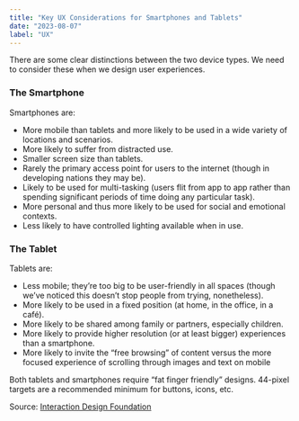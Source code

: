 ```yaml
---
title: "Key UX Considerations for Smartphones and Tablets"
date: "2023-08-07"
label: "UX"
---
```


There are some clear distinctions between the two device types. We need to consider these when we design user experiences.

### The Smartphone

Smartphones are:

- More mobile than tablets and more likely to be used in a wide variety of locations and scenarios.
- More likely to suffer from distracted use.
- Smaller screen size than tablets.
- Rarely the primary access point for users to the internet (though in developing nations they may be).
- Likely to be used for multi-tasking (users flit from app to app rather than spending significant periods of time doing any particular task).
- More personal and thus more likely to be used for social and emotional contexts.
- Less likely to have controlled lighting available when in use.

### The Tablet

Tablets are:

- Less mobile; they’re too big to be user-friendly in all spaces (though we’ve noticed this doesn’t stop people from trying, nonetheless).
- More likely to be used in a fixed position (at home, in the office, in a café).
- More likely to be shared among family or partners, especially children.
- More likely to provide higher resolution (or at least bigger) experiences than a smartphone.
- More likely to invite the “free browsing” of content versus the more focused experience of scrolling through images and text on mobile

Both tablets and smartphones require “fat finger friendly” designs. 44-pixel targets are a recommended minimum for buttons, icons, etc.

Source: [Interaction Design Foundation](https://www.interaction-design.org/)
